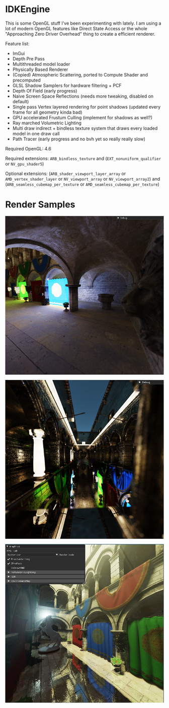 # IDKEngine

This is some OpenGL stuff I've been experimenting with lately.
I am using a lot of modern OpenGL features like Direct State Access or the whole "Approaching Zero Driver Overhead" thing to create a efficient renderer.

Feature list:
 - ImGui
 - Depth Pre Pass
 - Multithreaded model loader
 - Physically Based Renderer
 - (Copied) Atmospheric Scattering, ported to Compute Shader and precomputed
 - GLSL Shadow Samplers for hardware filtering + PCF
 - Depth Of Field (early progress)
 - Naive Screen Space Reflections (needs more tweaking, disabled on default)
 - Single pass Vertex layered rendering for point shadows (updated every frame for all geometry kinda bad)
 - GPU accelerated Frustum Culling (implement for shadows as well?)
 - Ray marched Volumetric Lighting
 - Multi draw indirect + bindless texture system that draws every loaded model in one draw call
 - Path Tracer (early progress and no bvh yet so really really slow)
 
Required OpenGL: 4.6

Required extensions: `ARB_bindless_texture` and (`EXT_nonuniform_qualifier` or `NV_gpu_shader5`)

Optional extensions: (`ARB_shader_viewport_layer_array` or `AMD_vertex_shader_layer` or `NV_viewport_array` or `NV_viewport_array2`) and (`ARB_seamless_cubemap_per_texture` or `AMD_seamless_cubemap_per_texture`)

# Render Samples

![PathTracedDiffuse](Screenshots/PathTracedDiffuse.png?raw=true)

![PathTracedShiny](Screenshots/PathTracedShiny.png?raw=true)

![Rasterized](Screenshots/Rasterized.PNG?raw=true)